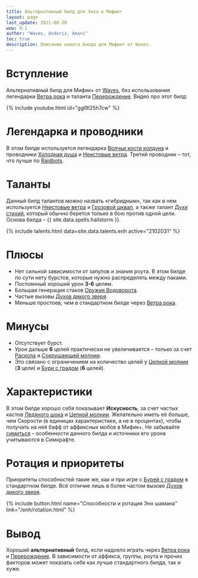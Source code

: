```yaml
---
title: Альтернативный билд для Энха в Мифик+
layout: page
last_update: 2021-08-20
wow: 9.1
author: "Waves, Andoriz, Amani"
toc: true
description: Описание нового билда для Мифик+ от Waves.
---
```


# Вступление

Альтернативный билд для Мифик+ от [Waves](https://raider.io/characters/eu/frostwolf/Waves), без использования легендарки [Ветра рока](https://ru.wowhead.com/spell=335902) и таланта [Перерождение](https://ru.wowhead.com/spell=114051). Видео про этот билд:

{% include youtube.html id="ggl9l25h7cw" %}

<p></p>

<!--more-->

# Легендарка и проводники

В этом билде используется легендарка [Волчьи кости колдуна](https://ru.wowhead.com/spell=335897) и проводники [Холодная душа](https://ru.wowhead.com/spell=338325?ilvl=252) и [Неистовые ветра](https://ru.wowhead.com/spell=338318?ilvl=252). Третий проводник – тот, что лучше по [Raidbots](https://www.raidbots.com/simbot).

# Таланты

Данный билд талантов можно назвать «гибридным», так как в нем используется [Неистовые ветра](https://ru.wowhead.com/spell=262647/) и [Грозовой шквал](https://ru.wowhead.com/spell=344357), а также талант [Духи стихий](https://ru.wowhead.com/spell=262624), который обычно берется только в бою против одной цели. Основа билда – {{ site.data.spells.hailstorm }}.

{% include talents.html data=site.data.talents.enh active="2102031" %}

# Плюсы

* Нет сильной зависимости от запулов и знания роута. В этом билде по сути нету бурстов, которые нужно распределять между паками.
* Постоянный хороший урон  **3-6** целям.
* Большая генерация стаков [Оружия Водоворота](https://ru.wowhead.com/spell=187880).
* Частые вызовы [Духов дикого зверя](https://ru.wowhead.com/spell=51533).
* Меньше простоев, чем в стандартном билде через [Ветра рока](https://ru.wowhead.com/spell=335902).

# Минусы

* Отсутствует бурст.
* Урон дальше **6** целей практически не увеличивается – только за счет [Раскола](https://ru.wowhead.com/spell=197214) и [Сокрушающей молнии](https://ru.wowhead.com/spell=187874).
* Это связано с ограничением на количество целей у [Цепной молнии](https://ru.wowhead.com/spell=188443) (**3** цели) и [Бури с градом](https://ru.wowhead.com/spell=334195) (**6** целей).

# Характеристики

В этом билде хорошо себя показывает **Искусность**, за счет частых кастов [Ледяного шока](https://ru.wowhead.com/spell=196840) и [Цепной молнии](https://ru.wowhead.com/spell=188443). Желательно иметь её больше, чем Скорости (в единицах характеристики, а не в процентах), чтобы получать на неё бафф от аффиксных мобов в Мифик+. Не забывайте [симиться](https://www.raidbots.com/simbot) – особенности данного билда и источники его урона учитываются в Симкрафте.

# Ротация и приоритеты

Приоритеты способностей такие же, как и при игре с [Бурей с градом](https://ru.wowhead.com/spell=334195) в стандартном билде. Всё отличие лишь в более частом вызове [Духов дикого зверя](https://ru.wowhead.com/spell=51533).

{% include button.html name="Способности и ротация Энх шамана" link="/enh/rotation.html" %}  

<p></p>

# Вывод

Хороший **альтернативный** билд, если надоело играть через [Ветра рока](https://ru.wowhead.com/spell=335902) и [Перерождение](https://ru.wowhead.com/spell=114051). В зависимости от аффикса, группы, роута и прочих факторов может показать себя как лучше стандартного билда, так и хуже. 
